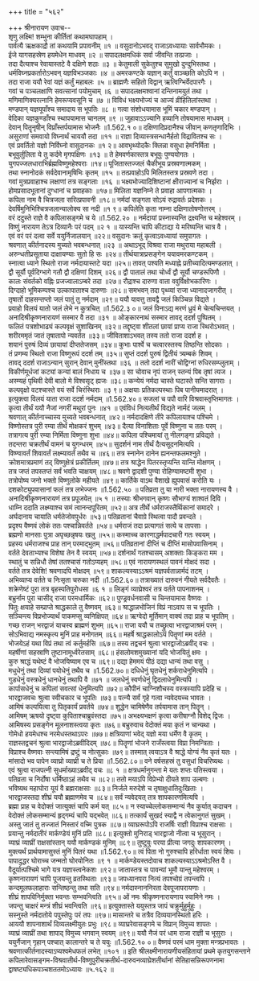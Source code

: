 +++
title = "५६२"

+++
श्रीनारायण उवाच--  
शृणु लक्ष्मि! शम्भुना कीर्तितां कथामघापहाम् ।  
पार्वत्यै ऋक्षकाद्रौ तां कथयामि प्रपावनीम् ॥१ ॥
वसुदानोऽभवद् राजाऽवध्यायाः सार्वभौमकः ।  
ईजे यागसहस्रेण हयमेधेन माधवम् ॥२ ॥
सपादलक्षमधिकं सर्वा जीवन्ति तत्प्रजाः ।  
तदा दैत्याश्च रेवायास्तटे वै दक्षिणे शठाः ॥३ ॥
केतुमाली सुकेतुश्च सुमुखो दुन्दुभिस्तथा ।  
धर्मविघ्नप्रकर्तारोऽभवन् यज्ञविभञ्जकाः ॥४ ॥
अमरकण्टके यज्ञान् कर्तुं वाञ्च्छति कोऽपि न ।  
तदा राजा ययौ रेवां यज्ञं कर्तुं महाबलः ॥५ ॥
ब्राह्मणैः सहितो विद्वान् ऋत्विग्भिर्वेदपारगैः ।  
गवां च पञ्चलक्षाणि सवत्सानां पयोमुचाम् ॥६ ॥
सपादलक्षमश्वानां दन्तिनामयुतं तथा ।  
मणिमाणिक्यरत्नानि हेमरूप्यवसूनि च ॥७ ॥
विविधं भक्ष्यभोज्यं च आज्यं व्रीहितिलांस्तथा ।  
मण्डपान् यज्ञयूपाँश्च समादाय स भूपतिः ॥८ ॥
गत्वा संशोधयामास भूमिं चकार मण्डपान् ।  
वेदिका यज्ञकुण्डाँश्च स्थापयामास चानलम् ॥९ ॥
जुहावाऽऽज्यानि हव्यानि तोषयामास माधवम् ।  
देवान् पितॄनृषीन् विप्राँस्तर्पयामास भोजनैः ॥1.562.१ ०॥
दक्षिणादिप्रदानैश्च जीवान् कणतृणादिभिः ।  
असुराणां समवायो विघ्नार्थं चाययौ तदा ॥११ ॥
राज्ञा दिव्यास्त्रसन्धानैर्हतो विद्रावितश्च सः ।  
एवं प्रवर्तितो यज्ञो निर्विघ्नो वासुदानकः ॥१ २॥
आवभृथ्योदकैः क्लिन्ना वसुधा हेमनिर्मिता ।  
बभूवुर्लुलिता ये तु कर्दमे मृगपक्षिणः ॥१३ ॥
ते हेमवर्णकास्तत्र बभूवुः पुण्ययोगतः ।  
युगपज्जलधाराभिर्ब्रह्मविष्णुमहेश्वराः ॥१४॥
पूजितास्तज्जलं चैकीभूय प्रस्रवणात्मकम् ।  
तथा स्नानोदकं सर्वदेवानामृषिभिः कृतम् ॥१५ ॥
तत्प्रवाहोऽपि मिलितस्तत्र प्रस्रवणे तदा ।  
गवां मुत्रप्रवाहाश्च लक्षाणां तत्र सङ्गताः ॥१६ ॥
भक्ष्यभोज्यादिशिष्टानां क्षीराज्यानां च निर्झराः ।  
होमप्रसादभूतानां दुग्धानां च प्रवाहकाः ॥१७॥
मिलिता यज्ञनिम्ने ते प्रवाहा आपगात्मकाः ।  
कपिला नाम वै चित्रजला सरित्प्रपावनी ॥१८॥
नर्मदां सङ्गता सोऽयं रुद्रावर्तः प्रदेशकः ।  
देवर्षिमुनिभिश्चित्रजलान्यालोक्य सा नदी ॥१ ९॥
कपिलेति कृता नाम्ना दक्षिणातोषणोत्तरम् ।  
वरं ददुस्ते राज्ञे वै कपिलासङ्गमे च ये ॥1.562.२० ॥
नर्मदायां प्रस्नास्यन्ति द्रक्ष्यन्ति च महेश्वरम् ।  
विष्णुं नारायण तेऽत्र दिव्यानैः परं पदम् ॥२ १ ॥
यास्यन्ति चापि कीटाद्या ये मरिष्यन्ति चात्र वै ।  
एवं वरं परं दत्वा सर्वे ययुर्निजालयान् ॥२२॥
वसुदानः क्रतुं कृत्वाऽवध्यायां समुपागतः ।  
श्रवणात् कीर्तनादस्य मुच्यते भवबन्धनात् ॥२३ ॥
अथाऽभूद् विश्रवा राजा मथुराया महाबली ।  
अरुन्धतीप्रसूताया दाक्षायण्याः सुतो हि सः ॥२४॥
तीर्थयात्राप्रसङ्गेन ययावमरकण्टकम् ।  
स्नात्वा ध्याने स्थितो राजा नर्मदायास्तटे यदा ॥२५॥
तावत् पश्यति मध्याह्ने प्रतीच्यादित्यमण्डलात् ।  
द्वौ सूर्यौ पूर्वदिग्भागे गतौ द्वौ दक्षिणां दिशम् ॥२६॥
द्वौ पातालं तथा चोर्ध्वं द्वौ सूर्यौ चण्डरूपिणौ ।  
कालः संवर्तको वह्निः प्रजज्वालाऽम्बरे तदा ॥२७॥
रौद्राश्च दारुणा वाता ववुर्विक्षोभकारिणः ।  
दिग्दाहो भूमिकम्पश्च उल्कापाताश्च दारुणाः ॥२८॥
समभवन् तदा पृथ्व्यां राजा ध्यानादजागरीत् ।  
तृषार्तो दाहसन्तप्तो जलं पातुं तु नर्मदाम् ॥२९॥
ययौ यावत्तु तावद्वै जलं किञ्चिन्न विद्यते ।  
प्रवाहो विलयं यातो जलं लेभे न कुत्रचित् ॥1.562.३ ०॥
जलं विनाऽद्य मरणं ध्रुवं मे चेत्यचिन्तयत् ।  
अनादिश्रीकृष्णनारायणं सस्मार वै तदा ॥३१ ॥
ओङ्कारनाथं सस्मार तावद् ददर्श पुष्पितम् ।  
फलितं पत्रशोभाढ्यं कल्पवृक्षं सुशाखिनम् ॥३२॥
तद्दृष्ट्वा शीतलां छायां प्राप्य राजा स्थिरोऽभवत् ।  
शरीरममृतं जातं तृषातापो न्यवर्तत ॥३३॥
जीविताशाऽभवत् तस्य ततो राजा ददर्श ह ।  
शयानं पुरुषं दिव्यं छायायां दीप्ततेजसम् ॥३४॥
कुभाः पार्श्वे च चत्वारस्तस्य तिष्ठन्ति सोदकाः ।  
तं प्रणम्य स्थितो राजा विष्णुरूपं ददर्श तम् ॥३५॥
सुप्तं ददर्श पुरुषं द्वितीयं त्र्यम्बकं शिवम् ।  
तावद् ददर्श राजाऽन्यान् सुरान् देवान् मुनींस्तथा ॥३६ ॥
ततो ददर्श नारीं चोद्विग्नां रुधिरसम्प्लुताम् ।  
विकीर्णमूर्धजां कट्यां कन्यां बालं निधाय च ॥३७॥
सा चोवाच नृपं राजन् स्तन्यं पिब तृषां त्यज ।  
अस्म्यहं पृथिवी देवी बालो मे विश्वसृट् ह्यजः ॥३८॥
कन्येयं नर्मदा चास्ते घटास्ते सन्ति सागराः ।  
कल्पवृक्षो वटश्चास्ते वयं सर्वे चिरंस्थिराः ॥३ ९॥
अक्षयाः प्रतिकल्पस्थाः पिब पानीयमादरात् ।  
इत्युक्त्वा विलयं याता राजा ददर्श नर्मदाम् ॥1.562.४०॥
सजलां च पपौ वारि विश्रवास्तृप्तिमागतः ।  
कृत्वा तीर्थं ययौ नैजां नगरीं मथुरां पुनः ॥४१ ॥
एवंविधं नित्यतीर्थं विद्यते नार्मदं जलम् ।  
श्रवणात् कीर्तनाच्चास्य मुच्यते भवबन्धनात् ॥४२॥
नर्मदादक्षिणे तीरे कपिलायाश्च पश्चिमे ।  
विष्णोस्तत्र पुरी रम्या तीर्थं मोक्षकरं शुभम् ॥४३॥
दैत्या विनाशिताः पूर्वे विष्णुना च ततः परम् ।  
तत्रागत्य पुरी रम्या निर्मिता विष्णुना शुभा ॥४४॥
कपिला पश्चिमायां तु नीलगङ्गा प्रविद्यते ।  
तदन्तरा चक्रतीर्थं वामनं च युगन्धरम् ॥४५॥
सुदर्शनं नाम तीर्थं दैत्यसूदनमित्यपि ।  
विष्ण्वावर्तं शिवावर्तं लक्ष्म्यावर्तं तथैव च ॥४६॥
तत्र स्नानेन दानेन ह्यनन्तफलमश्नुते ।  
क्रोशमात्रप्रमाणं तद् विष्णुक्षेत्रं प्रकीर्तितम् ॥४७॥
तत्र श्राद्धेन पितरस्तृप्यन्ति यान्ति मोक्षणम् ।  
तत्र जप्तं तपस्तप्तं सर्वं भवति चाक्षयम् ॥४८॥
श्रवणे द्वादशी पुण्या रोहिण्यामष्टमी शुभा ।  
तत्रोपोष्य जनो भक्तो विष्णुलोके महीयते ॥४९॥
कार्तिके वाऽथ वैशाखे ह्युपवासं करोति यः ।  
दशकोट्युपवासानां फलं तत्र लभेज्जनः ॥1.562.५० ॥
पतिव्रता तु या नारी भक्ता नारायणस्य वै ।  
अनादिश्रीकृष्णनारायणं तत्र प्रपूजयेत् ॥५ १ ॥
तस्याः श्रीभगवान् कृष्णः सौभाग्यं शाश्वतं दिवि ।  
धाम्नि ददाति लक्ष्म्याश्च समं त्वानन्दपूरितम् ॥५२॥
अत्र तीर्थे धर्मराजस्तैर्थिकानां समादरे ।  
अर्घदानाय चायाति धर्मतेजोवपुर्धरः ॥५३॥
पतिव्रतानां चैवाग्रे स्थित्वा पादौ प्रवन्दते ।  
प्रदृश्य वैष्णवं लोकं ततः पश्चान्निवर्तते ॥५४॥
धर्मराजं तदा प्रत्यागतं सत्ये च तापसाः ।  
ब्रह्मणो मानसाः पुत्रा अपृच्छन्नृषयः खलु ॥५५॥
कस्माच्च कारणाद्धर्मपादचारी गतः स्वयम् ।  
प्रहस्य धर्मराजश्च प्राह तान् परमाद्भुतम् ॥५६॥
पतिव्रतानां दीप्तिं च दीप्तिं मासोपवासिनाम् ।  
वर्तते देवताभ्यश्च विशेषा तेन वै स्वयम् ॥५७॥
दर्शनार्थं गतश्चासम् अशक्ताः किङ्करा मम ।  
स्थातुं च सन्निधौ तेषां ततश्चासं गतोऽप्यहम् ॥५८॥
एवं नारायणस्थलं पावनं मोक्षदं सदा ।  
वर्तते तत्र देवेशि! श्रवणादपि मोक्षदम् ॥५९॥
शाकल्यस्याऽऽश्रमं यज्ञपर्वतान्नार्मदं तटम् ।  
अभिव्याप्य वर्तते च निःसृता चरुका नदी ॥1.562.६०॥
तत्राख्यातं दारुवनं गीयते सर्वदैवतैः ।  
शक्रेणेष्टं पुरा तत्र बृहस्पतिपुरोधसा ॥६ १ ॥
लिङ्गं व्याघ्रेश्वरं तत्र वर्तते पापनाशनम् ।  
बभ्रुर्नाम पुरा चासीद् राजा परमधार्मिकः ॥६२॥
पुण्ड्रवर्धनवासी च चिन्तयामास वैष्णवः ।  
पितुः क्षयाहे सम्प्राप्ते श्राद्धकाले तु वैष्णवम् ॥६३॥
श्राद्धान्नभोजिनं विप्रं नाऽवाप स च भूपतिः ।  
सञ्चिन्त्य विप्रभोज्यार्थं पाकमप्सु व्यनिक्षिपत् ॥६४॥
ऋग्वेदो मूर्तिमान् वाक्यं तदा प्राह च भूपतिम् ।  
गच्छ राजन् भरद्वाजं याचस्व ब्राह्मणं शुभम् ॥६५॥
राजा ययौ च तच्छ्रुत्वा भारद्वाजाश्रमं परम् ।  
सोऽभिवाद्य नमस्कृत्य मुनिं प्राह मनोगतम् ॥६६॥
महर्षे श्राद्धकालोऽयं पितॄणां मम वर्तते ।  
भोजयेऽहं यथा विप्रं तथा त्वं कर्तुमर्हसि ॥६७॥
तस्य तद्वचनं श्रुत्वा भारद्वाजोऽब्रवीद् वचः ।  
महर्षीणां सहस्राणि तुष्टानामूर्ध्वरेतसाम् ॥६८॥
हंसलोमशमुख्यानां यदि भोजयितुं क्षमः ।  
कुरु श्राद्धं यथेष्टं वै भोजयिष्याम एव च ॥६९॥
दद्या हेममयं पीठं दद्या धान्यं तथा वसु ।  
मधुधेनुं तथा दिव्यां पयोधेनुं तथैव च ॥1.562.७०॥
दधिधेनुं घृतधेनुं शर्कराधेनुमित्यपि ।  
गुडधेनुं वस्त्रधेनुं धानधेनुं तथापि वै ॥७१ ॥
जलधेनुं स्वर्णधेनुं द्विदलाधेनुमित्यपि ।  
कार्पासधेनुं च कपिलां सवत्सां धेनुमित्यपि ॥७२॥
कौपीनं चाग्निशौचस्य वस्त्रस्यापि प्रदेहि च ।  
भारद्वाजवचः श्रुत्वा स्वीचकार च भूपतिः ॥७३॥
पत्न्यै सर्वं गृहे गत्वा न्यवेदयच्च भावतः ।  
आमिषं कल्पयित्वा तु पितृकार्यं प्रवर्तये ॥७४॥
शुद्धेन चामिषेणैव तर्पयामास तान् पितॄन् ।  
आमिषम् ऋषयो दृष्ट्वा कुपिताश्चाब्रुवंस्तदा ॥७५॥
अभक्ष्यभक्षणं कृत्वा करीषाग्नौ विशेद् द्विजः ।  
आमिषस्य प्रसङ्गेन मूलनाशस्त्वया कृतः ॥७६॥
बभ्रुरुवाच वेदोक्तं मया कृतं न चान्यथा ।  
गोमेधो हयमेधश्च नरमेधस्तथाऽपरः ॥७७॥
क्षत्रियाणां भवेद् यज्ञो मया धर्मेण वै कृतम् ।  
राज्ञस्तद्वचनं श्रुत्वा भारद्वाजोऽब्रवीदिदम् ॥७८॥
पितॄणां भोजने राजँस्त्वया विप्रा निमन्त्रिताः ।  
विप्राश्च वैष्णवाः सन्त्यामिषं द्रष्टुं च नोत्सुकाः ॥७९॥
तस्मात् त्वयाऽत्र वै श्राद्धे योग्यं नैव कृतं यतः ।  
मांसादो भव पापेन व्याघ्रो व्याघ्री च ते प्रिया ॥1.562.८०॥
वने वर्षसहस्रं तु वसुधां विचरिष्यथः ।  
एवं श्रुत्वा राजपत्नी सुधर्माख्याऽब्रवीद् वचः ॥८ १ ॥
क्षत्रधर्मानुगन्ता मे यतः शप्तः पतिस्त्वया ।  
पतिव्रता च निर्दोषा धर्मिष्ठाऽहं तथैव च ॥८२॥
ततो मयाऽपि विप्रेभ्यो दीयते शाप उल्बणः ।  
भविष्यथ महाघोरा यूयं वै ब्रह्मराक्षसाः ॥८३॥
निर्जले मरुदेशे च तृषाक्षुधातिदुःखिताः ।  
भारद्वाजस्तदा शीघ्रं ययौ ब्रह्माणमेव च ॥८४॥
सर्वं न्यवेदयत् तत्र शापकारणमित्यपि ।  
ब्रह्मा प्राह च वेदोक्तं जात्युक्तं चापि कर्म यत् ॥८५॥
न स्याच्चेल्लोकसम्मान्यं नैव कुर्यात् कदाचन ।  
वेदोक्तं लोकसम्मान्यं हृद्गम्यं चापि यद्भवेत् ॥८६॥
तत्कार्यं सुखदं स्याद्वै न त्वेकानुगतं सुखम् ।  
अस्तु जातं तु तज्जातं निस्तारं वच्मि पुत्रक ॥८७॥
व्याघ्ररूपोऽपि राजर्षिः राज्ञी विप्राश्च राक्षसाः ।  
प्रयान्तु नर्मदातीरं मार्कण्डेयं मुनिं प्रति ॥८८॥
इत्युक्तो मुनिराड् भारद्वाजो नीत्वा च भूसुरान् ।  
व्याघ्रं व्याघ्रीं राक्षसांस्तान् ययौ मार्कण्डकं मुनिम् ॥८९॥
तुष्टुवुः परया प्रीत्या जगदुः शापकारणम् ।  
मुक्त्यर्थं प्रार्थयामासुस्तं मुनिं पितरं यथा ॥1.562.९०॥
त्वं पिता नो गुरुश्चापि हरिर्धाता स्वयं शिवः ।  
पापादुद्धर घोराच्च जन्मतो घोरयोनितः ॥९ १ ॥
मार्कण्डेयस्तदोवाच शाकल्यस्याऽऽश्रमोऽस्ति वै ।  
वैदूर्यात्पश्चिमे भागे यत्र यज्ञास्त्वनेकशः ॥९२॥
जातास्तत्र च पावन्यां भूमौ यान्तु महेश्वरम् ।  
कृष्णनारायणं चापि पूजयन्तु व्रतस्थिताः ॥९३॥
जपध्यानपरा नित्यं तपश्चोग्रं तपन्त्वपि ।  
कन्दमूलफलाहाराः सन्तिष्ठन्तु तथा सति ॥९४॥
नर्मदास्नाननिरता देवपूजापरायणाः ।  
शीघ्रं शापविनिर्मुक्ता भवन्तः सम्भवन्त्विति ॥९५॥
ओं नमः श्रीकृष्णनारायणाय स्वामिने नमः ।  
जपन्तु चाक्षरं मन्त्रं शीघ्रं भवन्त्विति ॥९६॥
इत्युक्तास्ते ययुस्तत्र जापं चक्रुर्मुहुर्मुहुः ।  
सस्नुस्ते नर्मदातोये पपुस्तेपुः परं तपः ॥९७॥
मासान्तरे च तत्रैव दिव्ययानस्थितो हरिः ।  
आययौ शापनाशार्थं दिव्यलक्ष्मीयुतः प्रभुः ॥९८॥
व्याघ्ररेवासङ्गमे च विप्रान् विमुच्य शापतः ।  
व्याघ्रं व्याघ्रीं तथा शापाद् विमुच्य भगवान् स्वयम् ॥९९॥
ययौ नैजं परं धाम राजा राज्ञी च भूसुराः ।  
ययुर्नैजान् गृहान् पश्चात् कालान्तरे च ते ययुः ॥1.562.१० ०॥
वैष्णवं परमं धाम मुक्ता मन्त्रप्रभावतः ।  
श्रवणात्कीर्तनादस्याऽप्यश्वमेधफलं लभेत् ॥१०१ ॥
इति श्रीलक्ष्मीनारायणीयसंहितायां प्रथमे कृतयुगसन्ताने कपिलारेवासङ्गम-विश्रवातीर्थ-विष्णुपुरीचक्रतीर्थ-दारुवनव्याघ्रेशतीर्थानां सेतिहासन्निरूपणनामा द्वाषष्ट्यधिकपञ्चशततमोऽध्यायः ॥५.१६२ ॥
    
